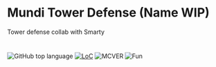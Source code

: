 # Mundi Tower Defense (Name WIP)
Tower defense collab with Smarty
#
![GitHub top language](https://img.shields.io/github/languages/top/LuigiTime34/CoreDatapack?style=plastic)
[![LoC](https://tokei.rs/b1/github/LuigiTime34/Dash-34-Datapack)](https://github.com/LuigiTime34/CoreDatapack)
![MCVER](https://img.shields.io/badge/MC-1.21.6-brightgreen?style=plastic)
![Fun](https://img.shields.io/badge/We_Love-Bugs-red?style=plastic)  

